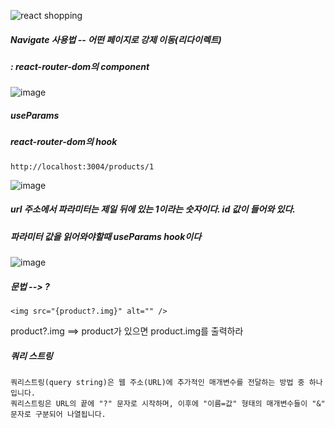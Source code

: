 ![react shopping](https://github.com/gogoringhye/read/assets/145514996/c7aa4ae6-edab-46ee-8e22-bfc61e5136c2)

##### Navigate 사용법 -- 어떤 페이지로 강제 이동(리다이렉트)
##### : react-router-dom의 component
![image](https://github.com/gogoringhye/read/assets/145514996/acd440b4-0bad-4d52-8a41-aa7a786baef6)

##### useParams
##### react-router-dom의 hook


```
http://localhost:3004/products/1
```
![image](https://github.com/gogoringhye/read/assets/145514996/ade7dc66-b1f8-4fd3-95b8-59d6531e3658)

##### url 주소에서 파라미터는 제일 뒤에 있는 1이라는 숫자이다. id 값이 들어와 있다.
##### 파라미터 값을 읽어와야할때 useParams hook이다
![image](https://github.com/gogoringhye/read/assets/145514996/8cb8cc22-dfe3-4e65-9207-6ea926805a38)

##### 문법 --> ?

```
<img src="{product?.img}" alt="" />
```
product?.img ==> product가 있으면 product.img를 출력하라

##### 쿼리 스트링
```
쿼리스트링(query string)은 웹 주소(URL)에 추가적인 매개변수를 전달하는 방법 중 하나입니다.
쿼리스트링은 URL의 끝에 "?" 문자로 시작하며, 이후에 "이름=값" 형태의 매개변수들이 "&" 문자로 구분되어 나열됩니다.
```
